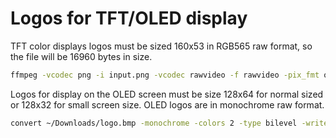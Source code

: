 # Logos for TFT/OLED display

TFT color displays logos must be sized 160x53 in RGB565 raw format, so the file will be 16960 bytes in size.
```bash
ffmpeg -vcodec png -i input.png -vcodec rawvideo -f rawvideo -pix_fmt output geprc.bin
```

Logos for display on the OLED screen must be size 128x64 for normal sized or 128x32 for small screen size.
OLED logos are in monochrome raw format.

```bash
convert ~/Downloads/logo.bmp -monochrome -colors 2 -type bilevel -write MONO:logo.bin
```

